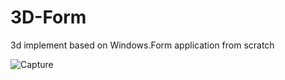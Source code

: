 # 3D-Form
3d implement based on Windows.Form application from scratch


![Capture](https://user-images.githubusercontent.com/86796339/151511979-1ce85c71-dc5f-4e89-9d9b-ed3ef53536ca.PNG)
